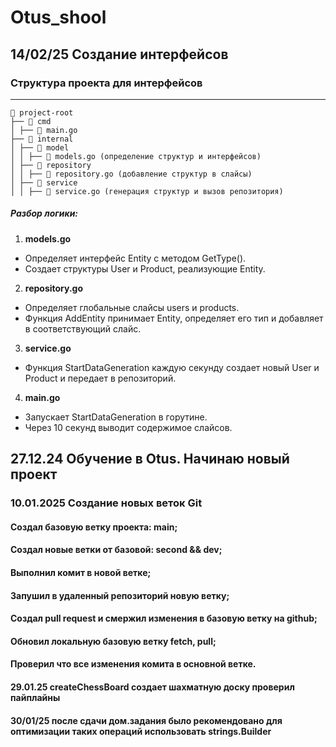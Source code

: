 # Otus_shool
## 14/02/25 Создание интерфейсов
### Структура проекта для интерфейсов
-----------------------------------------------------------

```
📂 project-root
├── 📂 cmd
│ ├── 📝 main.go
├── 📂 internal
│ ├── 📂 model
│ │ ├── 📝 models.go (определение структур и интерфейсов)
│ ├── 📂 repository
│ │ ├── 📝 repository.go (добавление структур в слайсы)
│ ├── 📂 service
│ │ ├── 📝 service.go (генерация структур и вызов репозитория)
```
 ##### **Разбор логики:**
  1. **models.go**
   - Определяет интерфейс Entity с методом GetType().
   - Создает структуры User и Product, реализующие Entity.

  2. **repository.go**
   - Определяет глобальные слайсы users и products.
   - Функция AddEntity принимает Entity, определяет его тип и добавляет в соответствующий слайс.

  3. **service.go**
   - Функция StartDataGeneration каждую секунду создает 
     новый User и Product и передает в репозиторий.

  4. **main.go**
   - Запускает StartDataGeneration в горутине.
   - Через 10 секунд выводит содержимое слайсов.



## 27.12.24 Обучение в Otus. Начинаю новый проект
### 10.01.2025 Создание новых веток Git
#### Создал базовую ветку проекта: main;
#### Создал новые ветки от базовой: second && dev;
#### Выполнил комит в новой ветке;
#### Запушил в удаленный репозиторий новую ветку;
#### Создал pull request и смержил изменения в базовую ветку на github;
#### Обновил локальную базовую ветку fetch, pull;
#### Проверил что все изменения комита в основной ветке.
#### 29.01.25 createChessBoard создает шахматную доску проверил пайплайны
#### 30/01/25 после сдачи дом.задания было рекомендовано для оптимизации таких операций использовать strings.Builder

